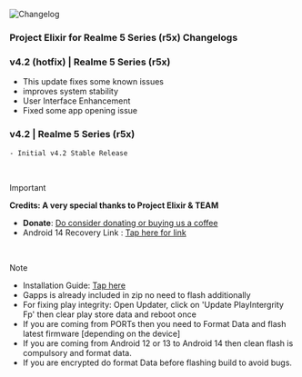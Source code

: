 ![Changelog](https://i.imgur.com/MsgqFFz.png)

### Project Elixir for Realme 5 Series (r5x) Changelogs

### v4.2 (hotfix) | Realme 5 Series (r5x)
- This update fixes some known issues
- improves system stability
- User Interface Enhancement
- Fixed some app opening issue

### v4.2 | Realme 5 Series (r5x)
```
- Initial v4.2 Stable Release
```

<br>

> [!Important]
> **Credits: A very special thanks to Project Elixir & TEAM**
> * **Donate**: [Do consider donating or buying us a coffee](https://projectelixiros.com/donate)
> * Android 14 Recovery Link : [Tap here for link](https://sourceforge.net/projects/realme5series/files/OrangeFox-R12.1-Stable-F2FS-r5x.zip/download)

<br>

> [!Note]
> * Installation Guide: [Tap here](https://github.com/ProjectElixir-Devices/Wiki/blob/UNO/r5x.md)
> * Gapps is already included in zip no need to flash additionally
> * For fixing play integrity: Open Updater, click on 'Update PlayIntergrity Fp' then clear play store data and reboot once
> * If you are coming from PORTs then you need to Format Data and flash latest firmware [depending on the device]
> * If you are coming from Android 12 or 13 to Android 14 then clean flash is compulsory and format data.
> * If you are encrypted do format Data before flashing build to avoid bugs.
